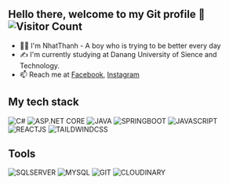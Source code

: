 ## Hello there, welcome to my Git profile 👋                                                    ![Visitor Count](https://profile-counter.glitch.me/pnhatthanh/count.svg)
- 👩‍💻 I'm NhatThanh - A boy who is trying to be better every day
- ✍ I'm currently studying at Danang University of Sience and Technology.
- 📫 Reach me at [Facebook](https://www.facebook.com/thanh.phamnhat.779), [Instagram](https://www.instagram.com/nhatthanh.04/)
## My tech stack
![C#](http://img.shields.io/badge/-C%23-239120?style=flat-square&logo=c-sharp&logoColor=ffffff)
![ASP.NET CORE](https://img.shields.io/badge/ASP.NET_Core-5C2D91?style=flat-square&logo=asp.net&logoColor=white)
![JAVA](https://img.shields.io/badge/Java-%23FC4C02)
![SPRINGBOOT](https://img.shields.io/badge/SpringBoot-%236DB33F)
![JAVASCRIPT](https://img.shields.io/badge/Javascript-%23F7DF1E)
![REACTJS](https://img.shields.io/badge/Reactjs-%2361DAFB)
![TAILDWINDCSS](https://img.shields.io/badge/Tailwindcss-%2306B6D4)
## Tools
![SQLSERVER](https://img.shields.io/badge/SQL%20Server-%23D71F00)
![MYSQL](https://img.shields.io/badge/MySQL-%234479A1)
![GIT](https://img.shields.io/badge/Git-%23F05032)
![CLOUDINARY](https://img.shields.io/badge/Cloudinary-%233448C5)
